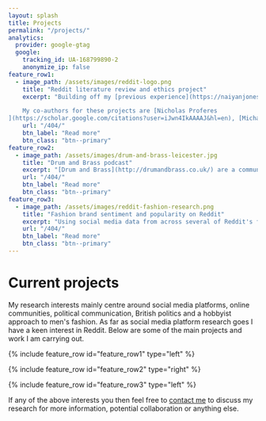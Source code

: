 ```yaml
---
layout: splash
title: Projects
permalink: "/projects/"
analytics:
  provider: google-gtag
  google:
    tracking_id: UA-168799890-2
    anonymize_ip: false
feature_row1:
  - image_path: /assets/images/reddit-logo.png
    title: "Reddit literature review and ethics project"
    excerpt: "Building off my [previous experience](https://naiyanjones.com/reddit/systematized-literature-review-of-reddit/) I am now part of a multipart project on Reddit involving a systematic literature review and how researchers discuss ethics when using Reddit data. The literature review includes bibliographic details, study keywords, research topic, subreddits studied, whether the study was primarily about Reddit, a description of the data used, the method of data capture, type of analysis, and an overview of how ethics are discussed.

    My co-authors for these projects are [Nicholas Proferes
](https://scholar.google.com/citations?user=iJwn4IkAAAAJ&hl=en), [Michael Zimmer](https://scholar.google.com/citations?user=BjpDtPYAAAAJ&hl=en), [Sarah Gilbert](https://scholar.google.ca/citations?user=mUWci5sAAAAJ&hl=en) and [Casey Fiesler](https://scholar.google.com/citations?user=D9LfKkAe7d0C&hl=en)."
    url: "/404/"
    btn_label: "Read more"
    btn_class: "btn--primary"
feature_row2:
  - image_path: /assets/images/drum-and-brass-leicester.jpg
    title: "Drum and Brass podcast"
    excerpt: "[Drum and Brass](http://drumandbrass.co.uk/) are a community group producing two podcasts funded by Leicester City Council and National Lottery Fund to increase the health and wellbeing of the elderly in care homes. I am researching and writing content on the positive effect of music on elderly people's health and wellbeing for the podcast and also recording outcomes and evidence for our funder's impact assessments."
    url: "/404/"
    btn_label: "Read more"
    btn_class: "btn--primary"
feature_row3:
  - image_path: /assets/images/reddit-fashion-research.png
    title: "Fashion brand sentiment and popularity on Reddit"
    excerpt: "Using social media data from across several of Reddit's fashion communities I am investigating the most popular fashion brands over time. I am using Python to conduct sentiment analysis and machine learning natural language processing topic modelling to identify how brands are discussed and their popularity approximately over 10 years."
    url: "/404/"
    btn_label: "Read more"
    btn_class: "btn--primary"
---
```


# Current projects

My research interests mainly centre around social media platforms, online communities, political communication, British politics and a hobbyist approach to men's fashion. As far as social media platform research goes I have a keen interest in Reddit. Below are some of the main projects and work I am carrying out.

{% include feature_row id="feature_row1" type="left" %}

{% include feature_row id="feature_row2" type="right" %}

{% include feature_row id="feature_row3" type="left" %}

If any of the above interests you then feel free to [contact me](/contact/) to discuss my research for more information, potential collaboration or anything else.
